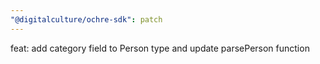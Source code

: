 ```yaml
---
"@digitalculture/ochre-sdk": patch
---
```


feat: add category field to Person type and update parsePerson function
